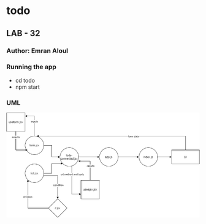 # todo

## LAB - 32

### Author: Emran Aloul

### Running the app
* cd todo
* npm start

### UML 

![UML](uml5.png)
